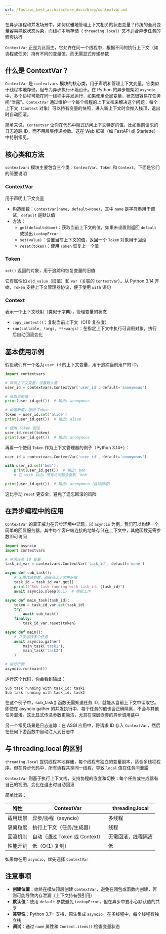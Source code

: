 ```yaml
---
url: /fastapi_best_architecture_docs/blog/contextvar.md
---
```

在异步编程和并发场景中，如何优雅地管理上下文相关的状态变量？传统的全局变量容易导致状态污染，而线程本地存储（
`threading.local`）又不适合异步任务的嵌套执行

`ContextVar` 正是为此而生，它允许在同一个线程中，根据不同的执行上下文（如协程或任务）持有不同的变量值，而无需显式传递参数

## 什么是 ContextVar？

`ContextVar` 是 `contextvars` 模块的核心类，用于声明和管理上下文变量。它类似于线程本地存储，但专为异步执行环境设计。在
Python 的异步框架如 `asyncio` 中，多个协程可能在同一线程中并发运行，如果使用全局变量，状态很容易在任务间“泄露”。`ContextVar`
通过维护一个每个线程的上下文栈来解决这个问题：每个上下文（`Context` 对象）可以持有变量的快照，进入新上下文时会推入栈顶，退出时自动回滚。

简单来说，`ContextVar` 让你在代码中隐式访问上下文特定的值，比如当前请求的日志追踪 ID，而不用层层传递参数。这在
Web 框架（如 FastAPI 或 Starlette）中特别常见。

## 核心类和方法

`contextvars` 模块主要包含三个类：`ContextVar`、`Token` 和 `Context`。下面是它们的简要说明：

### ContextVar

用于声明上下文变量

* 构造函数：`ContextVar(name, default=None)`，其中 `name` 是字符串用于调试，`default` 是默认值
* 方法：
  * `get(default=None)`：获取当前上下文的值，如果未设置则返回 `default` 或抛出 `LookupError`
  * `set(value)`：设置当前上下文的值，返回一个 `Token` 对象用于回滚
  * `reset(token)`：使用 `Token` 恢复上一个值

### Token

`set()` 返回的对象，用于追踪和恢复变量的旧值

它有属性如 `old_value`（旧值）和 `var`（关联的 `ContextVar`）。从 Python 3.14 开始，`Token` 支持上下文管理器协议，便于使用
`with` 语句

### Context

表示一个上下文映射（类似于字典），管理变量的状态

* `copy_context()`：复制当前上下文（O(1) 复杂度）
* `run(callable, *args, **kwargs)`：在指定上下文中执行可调用对象，执行后自动回滚变化

## 基本使用示例

假设我们有一个名为 `user_id` 的上下文变量，用于追踪当前用户的 ID。

```python
import contextvars

# 声明上下文变量，设置默认值
user_id = contextvars.ContextVar('user_id', default='anonymous')

# 获取当前值
print(user_id.get())  # 输出: anonymous

# 设置新值，返回 Token
token = user_id.set('alice')
print(user_id.get())  # 输出: alice

# 使用 Token 回滚
user_id.reset(token)
print(user_id.get())  # 输出: anonymous
```

再看一个使用 `Token` 作为上下文管理器的例子（Python 3.14+）：

```python
user_id = contextvars.ContextVar('user_id', default='anonymous')

with user_id.set('bob'):
    print(user_id.get())  # 输出: bob
    # 在 with 块内，所有访问都会看到 'bob'

print(user_id.get())  # 输出: anonymous（自动回滚）
```

这比手动 `reset` 更安全，避免了遗忘回滚的风险

## 在异步编程中的应用

`ContextVar` 的真正威力在异步环境中显现。以 `asyncio` 为例，我们可以构建一个简单的回显服务器，其中每个客户端连接的地址存储在上下文中，其他函数无需参数即可访问

```python
import asyncio
import contextvars

# 声明任务 ID 变量
task_id_var = contextvars.ContextVar('task_id', default='none')

async def sub_task():
    # 无需传递参数，直接从上下文中获取
    task_id = task_id_var.get()
    print(f"Sub task running with task_id: {task_id}")
    await asyncio.sleep(0.1)  # 模拟工作

async def main_task(task_id):
    token = task_id_var.set(task_id)
    try:
        await sub_task()
    finally:
        task_id_var.reset(token)

async def main():
    # 并发运行多个任务
    await asyncio.gather(
        main_task('task1'),
        main_task('task2')
    )

# 运行示例
asyncio.run(main())
```

运行这个代码，你会看到输出：

```text
Sub task running with task_id: task1
Sub task running with task_id: task2
```

在这个例子中，sub\_task() 函数无需知道任务 ID，就能从当前上下文中读取它。即使在 asyncio.gather
的并发执行中，每个任务的值也会正确隔离，不会与其他任务混淆。这比显式传递参数更简洁，尤其在深层嵌套的异步调用链中

另一个常见场景是日志追踪：在 ASGI 应用中，将请求 ID 存入 `ContextVar`，然后在任何下游函数中自动注入到日志中

## 与 threading.local 的区别

`threading.local` 提供线程本地存储，每个线程有独立的变量副本，适合多线程程序。但在异步代码中，所有协程共享同一线程，导致
`local` 值在任务间泄露

`ContextVar` 则基于执行上下文栈，支持协程的嵌套和切换：每个任务或生成器有自己的视图，变化在退出时自动回滚

简单比较：

| 特性   | ContextVar             | threading.local |
|------|------------------------|-----------------|
| 适用场景 | 异步/协程（asyncio）         | 多线程             |
| 隔离粒度 | 执行上下文（任务/生成器）          | 线程              |
| 回滚机制 | 自动（通过 Token 或 Context） | 无需回滚，线程隔离       |
| 性能开销 | 低（O(1) 复制）             | 低               |

如果你在用 `asyncio`，优先选择 `ContextVar`

## 注意事项

* **创建位置**：始终在模块顶层创建 `ContextVar`，避免在闭包或函数内创建，否则可能导致内存泄漏（上下文持有强引用）
* **默认值**：使用 `default` 参数避免 `LookupError`，但在异步中要小心默认值的共享
* **兼容性**：Python 3.7+ 支持，原生集成 `asyncio`。在多线程中，每个线程有独立栈
* **调试**：通过 `name` 属性和 `Context.items()` 检查变量状态

